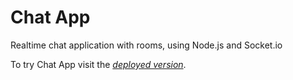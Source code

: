 # Chat App
Realtime chat application with rooms, using Node.js and Socket.io

To try Chat App visit the *[deployed version](http://yaman.muhajreen.net/chaton/)*.
